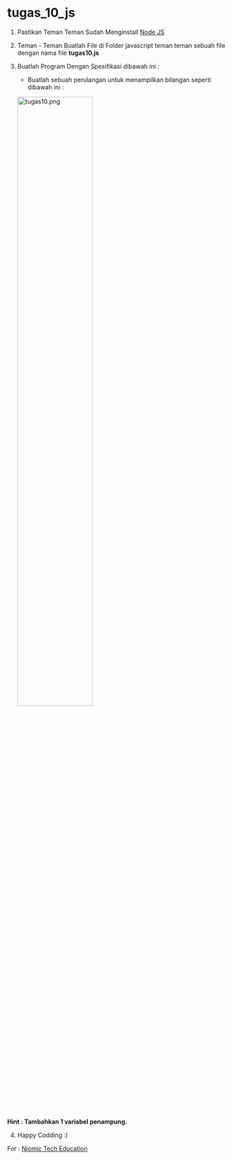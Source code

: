 # tugas_10_js

1. Pastikan Teman Teman Sudah Menginstall [Node JS](https://nodejs.org/ "Node JS")

2. Teman - Teman Buatlah File di Folder javascript teman teman sebuah file dengan nama file **tugas10.js**

3. Buatlah Program Dengan Spesifikasi dibawah ini :
	- Buatlah sebuah perulangan untuk menampilkan bilangan seperti dibawah ini :

	<p>
	<img src="https://lh4.googleusercontent.com/zajRaQg-8X7o9Wi_7BOxynDm-J7Z18nlWZkoB-glFYm_Db38T24TKamZcQu2BPEb2z7sYevNMDNYW4cKluB7XyM2OTC4aICeSE9wFJ-xlwgTkvt94so6YlKeTuyR71N70uX-WSl2" alt="tugas10.png" width="60%" />
</p>

**Hint : Tambahkan 1 variabel penampung.**

4. Happy Codding :)

For : [Niomic Tech Education](https://niomic.com/)
